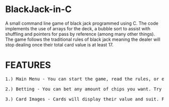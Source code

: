 # BlackJack-in-C
A small command line game of black jack programmed using C. The code implements the use of arrays for the deck, a bubble sort to assist with shuffling and pointers for pass by reference (among many other things). The game follows the traditional rules of black jack meaning the dealer will stop dealing once their total card value is at least 17.
# FEATURES
<pre>
1.) Main Menu - You can start the game, read the rules, or exit the game.

2.) Betting - You can bet any amount of chips you want. Try not to lose all of them!

3.) Card Images - Cards will display their value and suit. Face cards however, will display their face and suit since their value is always 10.
</pre>
